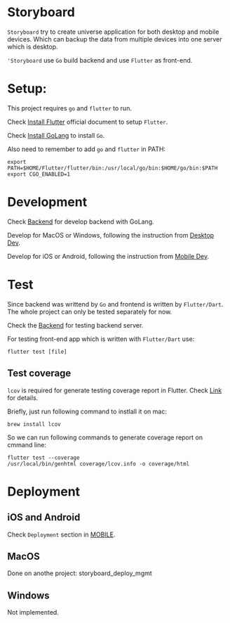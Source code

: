 # Storyboard

`Storyboard` try to create universe application for both desktop and mobile devices.
Which can backup the data from multiple devices into one server which is desktop.

`'Storyboard` use `Go` build backend and use `Flutter` as front-end.

# Setup:

This project requires `go` and `flutter` to run. 

Check [Install Flutter](https://flutter.dev/docs/get-started/install/macos) official document to setup `Flutter`.

Check [Install GoLang](https://golang.org/doc/install) to install `Go`.

Also need to remember to add `go` and `flutter` in PATH:

```
export PATH=$HOME/Flutter/flutter/bin:/usr/local/go/bin:$HOME/go/bin:$PATH
export CGO_ENABLED=1
```

# Development

Check [Backend](./BACKEND.md) for develop backend with GoLang.

Develop for MacOS or Windows, following the instruction from [Desktop Dev](./DESKTOP.md).

Develop for iOS or Android, following the instruction from [Mobile Dev](./MOBILE.md).

# Test

Since backend was writtend by `Go` and frontend is written by `Flutter/Dart`.  The whole project can only be tested separately for now. 

Check the [Backend](./BACKEND.md) for testing backend server. 

For testing front-end app which is written with `Flutter/Dart` use:

```
flutter test [file]
```

## Test coverage

`lcov` is required for generate testing coverage report in Flutter. Check [Link](https://stackoverflow.com/questions/50789578/how-can-the-code-coverage-data-from-flutter-tests-be-displayed) for details.

Briefly, just run following command to instlall it on mac:

```
brew install lcov
```

So we can run following commands to generate coverage report on cmmand line:

```
flutter test --coverage
/usr/local/bin/genhtml coverage/lcov.info -o coverage/html
```

# Deployment

## iOS and Android

Check `Deployment` section in [MOBILE](./MOBILE.md).

## MacOS

Done on anothe project: storyboard_deploy_mgmt

## Windows

Not implemented.